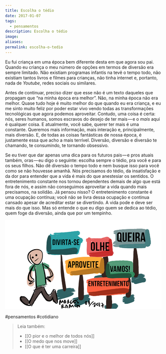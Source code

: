 ```yaml
---
title: Escolha o tédio
date: 2017-01-07
tags:
  - pensamentos
description: Escolha o tédio
image: 
aliases:
permalink: escolha-o-tedio
---
```

Eu fui criança em uma época bem diferente desta em que agora sou pai. Quando eu criança o meu número de opções em termos de diversão era sempre limitado. Não existiam programas infantis na tevê o tempo todo, não existiam tantos livros e filmes para crianças, não tinha internet e, portanto, nada de _Youtube_, redes sociais ou similares.

Antes de continuar, preciso dizer que esse não é um texto daqueles que propagam que “na minha época era melhor”. Não, na minha época não era melhor. Quase tudo hoje é muito melhor do que quando eu era criança, e eu me sinto muito feliz por poder estar vivo vendo todas as transformações tecnológicas que agora podemos aproveitar. Contudo, uma coisa é certa: nós, seres humanos, somos escravos do desejo de ter mais — e o _mais_ aqui é qualquer coisa. E atualmente, você sabe, querer ter mais é uma constante. Queremos mais informação, mais interação e, principalmente, mais diversão. E, de todas as coisas fantásticas de nossa época, é justamente essa que acho a mais terrível. Diversão, diversão e diversão te chamando, te consumindo, te tornando obsessivo.

Se eu tiver que dar apenas uma dica para os futuros pais — e pros atuais também, oras — eu digo o seguinte: escolha sempre o tédio, pra você e para os seus filhos. Não dê diversão o tempo todo e nem busque isso para você como se não houvesse amanhã. Nós precisamos do tédio, da insatisfação e da dor para entender que a vida é mais do que anestesiar os sentidos. O entretenimento constante nos tornou dependentes demais de algo que está fora de nós, e assim não conseguimos aproveitar a vida quando mais precisamos, na solidão. Já pensou nisso? O entretenimento constante é uma ocupação contínua; você não se livra dessa ocupação e continua cansado apesar de acreditar estar se divertindo. A vida pode e deve ser mais do que isso. Mas só entende o que eu digo quem se dedica ao tédio, quem foge da diversão, ainda que por um tempinho.

<img src="/assets/img/escolha-o tédio-medium.png">


#pensamentos #cotidiano

> Leia também:
> - [[O pior e o melhor de todos nós]]
> - [[O medo que nos move]]
> - [[O que é ter uma carreira]]